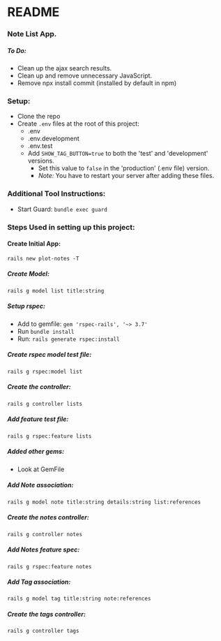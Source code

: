 # README

### Note List App.

##### To Do:
* Clean up the ajax search results.
* Clean up and remove unnecessary JavaScript.
* Remove npx install commit (installed by default in npm)

### Setup:
* Clone the repo
* Create `.env` files at the root of this project:
  * .env
  * .env.development
  * .env.test
  * Add `SHOW_TAG_BUTTON=true` to both the 'test' and 'development' versions.
    * Set this value to `false` in the 'production' (.env file) version.
    * *Note:* You have to restart your server after adding these files.

### Additional Tool Instructions:
* Start Guard: `bundle exec guard`

### Steps Used in setting up this project:

#### Create Initial App:
`rails new plot-notes -T`

##### Create Model:
`rails g model list title:string`

##### Setup rspec:
* Add to gemfile: `gem 'rspec-rails', '~> 3.7'`
* Run `bundle install`
* Run: `rails generate rspec:install`

##### Create rspec model test file:
`rails g rspec:model list`

##### Create the controller:
`rails g controller lists`

##### Add feature test file:
`rails g rspec:feature lists`

##### Added other gems:
- Look at GemFile

##### Add Note association:
`rails g model note title:string details:string list:references`

##### Create the notes controller:
`rails g controller notes`

##### Add Notes feature spec:
`rails g rspec:feature notes`

##### Add Tag association:
`rails g model tag title:string note:references`

##### Create the tags controller:
`rails g controller tags`
